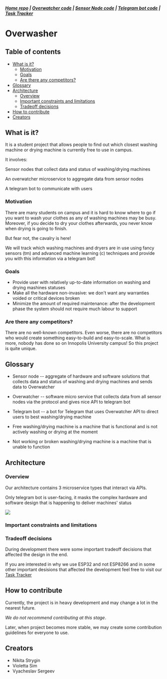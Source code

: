 ##### [Home repo](https://github.com/overwasher/home/) | [Overwatcher code](https://github.com/overwasher/overwatcher) | [Sensor Node code](https://github.com/overwasher/esp-firmware) | [Telegram bot code](https://github.com/overwasher/telegram-bot) | [Task Tracker](https://taiga.dcnick3.me/project/overwasher/)

# Overwasher

## Table of contents

* [What is it?](#what-is-it-)
  + [Motivation](#motivation)
  + [Goals](#goals)
  + [Are there any competitors?](#are-there-any-competitors-)
* [Glossary](#glossary)
* [Architecture](#architecture)
  + [Overview](#overview)
  + [Important constraints and limitations](#important-constraints-and-limitations)
  + [Tradeoff decisions](#tradeoff-decisions)
* [How to contribute](#how-to-contribute)
* [Creators](#creators)

## What is it?

It is a student project that allows people to find out which closest washing machine or drying machine is currently free to use in campus. 

It involves:

Sensor nodes that collect data and status of washing/drying machines

An overwatcher microservice to aggregate data from sensor nodes

A telegram bot to communicate with users

### Motivation

There are many students on campus and it is hard to know where to go if you want to wash your clothes as any of washing machines may be busy. Moreover, if you decide to dry your clothes afterwards, you never know when drying is going to finish.

But fear not, the cavalry is here!

We will track which washing machines and dryers are in use using fancy sensors (tm) and advanced machine learning (c) techniques and provide you with this information via a telegram bot!

### Goals

- Provide user with relatively up-to-date information on washing and drying mashines statuses
- Make all the hardware non-invasive: we don't want any warranties voided or critical devices broken
- Minimize the amount of required maintenance: after the development phase the system should not require much labour to support

### Are there any competitors?

There are no well-known competitors. Even worse, there are no competitors who would create something easy-to-build and easy-to-scale. What is more, nobody has done so on Innopolis University campus! So this project is quite unique.

## Glossary

* Sensor node -- aggregate of hardware and software solutions that collects data and status of washing and drying machines and sends data to Overwatcher

* Overwatcher -- software micro service that collects data from all sensor nodes via the protocol and gives nice API to telegram bot

* Telegram bot -- a bot for Telegram that uses Overwatcher API to direct users to best washing/drying machine

* Free washing/drying machine is a machine that is functional and is not actively washing or drying at the moment

* Not working or broken washing/drying machine is a machine that is unable to function

## Architecture

### Overview

Our architecture contains 3 microservice types that interact via APIs.

Only telegram bot is user-facing, it masks the complex hardware and software design that is happening to deliver machines' status

![](https://files.catbox.moe/7g8v3o.jpg)

### Important constraints and limitations

### Tradeoff decisions 

During development there were some important tradeoff decisions that affected the design in the end.

If you are interested in why we use ESP32 and not ESP8266 and in some other important desisions that affected the development feel free to visit our [Task Tracker](https://taiga.dcnick3.me/project/overwasher/)

## How to contribute

Currently, the project is in heavy development and may change a lot in the nearest future. 

*We do not recommend contributing at this stage*. 

Later, when project becomes more stable, we may create some contribution guidelines for everyone to use. 

## Creators

- Nikita Strygin 
- Violetta Sim
- Vyacheslav Sergeev
